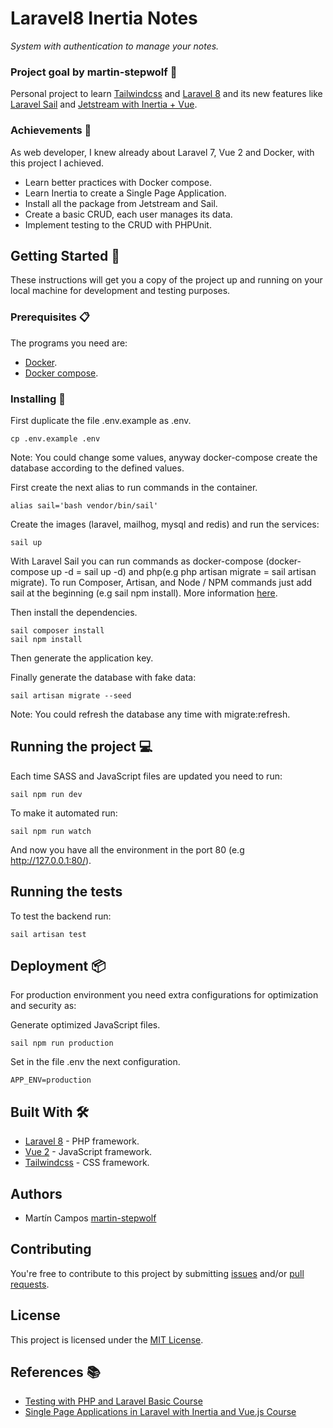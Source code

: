 # Laravel8 Inertia Notes

_System with authentication to manage your notes._

### Project goal by martin-stepwolf :goal_net:

Personal project to learn [Tailwindcss](https://tailwindcss.com/) and [Laravel 8](https://laravel.com/docs/8.x) and its new features like [Laravel Sail](https://laravel.com/docs/8.x/sail) and [Jetstream with Inertia + Vue](https://jetstream.laravel.com/2.x/introduction.html). 

### Achievements :star2:

As web developer, I knew already about Laravel 7, Vue 2 and Docker, with this project I achieved.

- Learn better practices with Docker compose.
- Learn Inertia to create a Single Page Application.
- Install all the package from Jetstream and Sail.
- Create a basic CRUD, each user manages its data.
- Implement testing to the CRUD with PHPUnit.

## Getting Started :rocket:

These instructions will get you a copy of the project up and running on your local machine for development and testing purposes.

### Prerequisites :clipboard:

The programs you need are:

-   [Docker](https://www.docker.com/get-started).
-   [Docker compose](https://docs.docker.com/compose/install/).

### Installing 🔧

First duplicate the file .env.example as .env.

```
cp .env.example .env
```

Note: You could change some values, anyway docker-compose create the database according to the defined values.

First create the next alias to run commands in the container.

```
alias sail='bash vendor/bin/sail'
```

Create the images (laravel, mailhog, mysql and redis) and run the services:

```
sail up
```

With Laravel Sail you can run commands as docker-compose (docker-compose up -d = sail up -d) and php(e.g php artisan migrate = sail artisan migrate). To run Composer, Artisan, and Node / NPM commands just add sail at the beginning (e.g sail npm install). More information [here](https://laravel.com/docs/8.x/sail).

Then install the dependencies.

```
sail composer install
sail npm install
```

Then generate the application key.

Finally generate the database with fake data:

```
sail artisan migrate --seed
```

Note: You could refresh the database any time with migrate:refresh.

## Running the project :computer:

Each time SASS and JavaScript files are updated you need to run:

```
sail npm run dev
```

To make it automated run:

```
sail npm run watch
```

And now you have all the environment in the port 80 (e.g http://127.0.0.1:80/).

## Running the tests

To test the backend run:

```
sail artisan test
```

## Deployment 📦

For production environment you need extra configurations for optimization and security as:

Generate optimized JavaScript files.

```
sail npm run production
```

Set in the file .env the next configuration.

```
APP_ENV=production
```

## Built With 🛠️

-   [Laravel 8](https://laravel.com/docs/8.x/releases/) - PHP framework.
-   [Vue 2](https://vuejs.org/) - JavaScript framework.
-   [Tailwindcss](https://tailwindcss.com/) - CSS framework.

## Authors

-   Martín Campos [martin-stepwolf](https://github.com/martin-stepwolf)

## Contributing

You're free to contribute to this project by submitting [issues](https://github.com/martin-stepwolf/laravel8-inertia-notes/issues) and/or [pull requests](https://github.com/martin-stepwolf/laravel8-inertia-notes/pulls).

## License

This project is licensed under the [MIT License](https://choosealicense.com/licenses/mit/).

## References :books:

- [Testing with PHP and Laravel Basic Course](https://platzi.com/clases/laravel-testing/)
- [Single Page Applications in Laravel with Inertia and Vue.js Course](https://platzi.com/clases/laravel-spa/)
